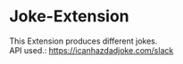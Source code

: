 # Joke-Extension
This Extension produces different jokes.<br>
API used.: https://icanhazdadjoke.com/slack
